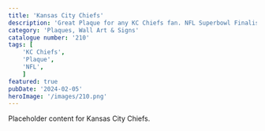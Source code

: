 ```yaml
---
title: 'Kansas City Chiefs'
description: 'Great Plaque for any KC Chiefs fan. NFL Superbowl Finalists 2024'
category: 'Plaques, Wall Art & Signs'
catalogue number: '210'
tags: [
    'KC Chiefs', 
    'Plaque', 
    'NFL',
    ]
featured: true
pubDate: '2024-02-05'
heroImage: '/images/210.png'
---
```


Placeholder content for Kansas City Chiefs.